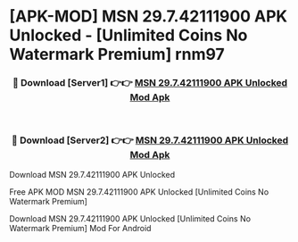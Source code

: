 # [APK-MOD] MSN 29.7.42111900 APK Unlocked - [Unlimited Coins No Watermark Premium] rnm97



<div align="center">
<h3>🔴 Download [Server1] 👉👉 <a href="https://momento.my/?title=MSN_29.7.42111900_APK_Unlocked">MSN 29.7.42111900 APK Unlocked Mod Apk</a></h3><br>

<h3>🔴 Download [Server2] 👉👉 <a href="https://momento.my/?title=MSN_29.7.42111900_APK_Unlocked">MSN 29.7.42111900 APK Unlocked Mod Apk</a></h3>
</div>



Download MSN 29.7.42111900 APK Unlocked 

Free APK MOD MSN 29.7.42111900 APK Unlocked [Unlimited Coins No Watermark Premium]

Download MSN 29.7.42111900 APK Unlocked [Unlimited Coins No Watermark Premium] Mod For Android
